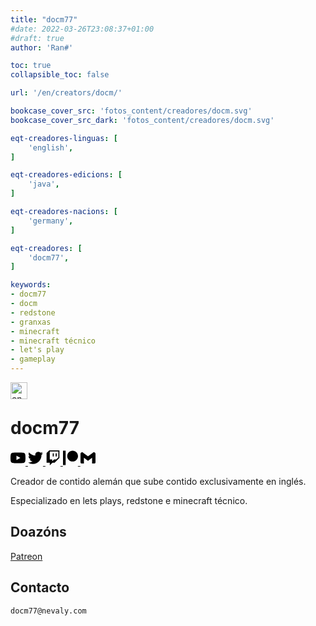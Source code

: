 ```yaml
---
title: "docm77"
#date: 2022-03-26T23:08:37+01:00
#draft: true
author: 'Ran#'

toc: true
collapsible_toc: false

url: '/en/creators/docm/'

bookcase_cover_src: 'fotos_content/creadores/docm.svg'
bookcase_cover_src_dark: 'fotos_content/creadores/docm.svg'

eqt-creadores-linguas: [
    'english',
]

eqt-creadores-edicions: [
    'java',
]

eqt-creadores-nacions: [
    'germany',
]

eqt-creadores: [
    'docm77',
]

keywords:
- docm77
- docm
- redstone
- granxas
- minecraft
- minecraft técnico
- let's play
- gameplay
---
```


<img align="left" src="https://raw.githubusercontent.com/Ran-n/svgs/main/linguas/en_0.svg" width="27" alt="english" title="English">
<br>

# docm77

<a rel="noopener" target="_blank" href="https://www.youtube.com/c/docm77">
<svg role="img" viewBox="0 0 24 24" xmlns="http://www.w3.org/2000/svg" width="24px" height="24px"><title>Galego</title><path d="M23.498 6.186a3.016 3.016 0 0 0-2.122-2.136C19.505 3.545 12 3.545 12 3.545s-7.505 0-9.377.505A3.017 3.017 0 0 0 .502 6.186C0 8.07 0 12 0 12s0 3.93.502 5.814a3.016 3.016 0 0 0 2.122 2.136c1.871.505 9.376.505 9.376.505s7.505 0 9.377-.505a3.015 3.015 0 0 0 2.122-2.136C24 15.93 24 12 24 12s0-3.93-.502-5.814zM9.545 15.568V8.432L15.818 12l-6.273 3.568z"/></svg>
</a>

<a rel="noopener" target="_blank" href="https://twitter.com/docm77">
<svg role="img" viewBox="0 0 24 24" xmlns="http://www.w3.org/2000/svg" width="24px" height="24px"><title>Twitter</title><path d="M23.953 4.57a10 10 0 01-2.825.775 4.958 4.958 0 002.163-2.723c-.951.555-2.005.959-3.127 1.184a4.92 4.92 0 00-8.384 4.482C7.69 8.095 4.067 6.13 1.64 3.162a4.822 4.822 0 00-.666 2.475c0 1.71.87 3.213 2.188 4.096a4.904 4.904 0 01-2.228-.616v.06a4.923 4.923 0 003.946 4.827 4.996 4.996 0 01-2.212.085 4.936 4.936 0 004.604 3.417 9.867 9.867 0 01-6.102 2.105c-.39 0-.779-.023-1.17-.067a13.995 13.995 0 007.557 2.209c9.053 0 13.998-7.496 13.998-13.985 0-.21 0-.42-.015-.63A9.935 9.935 0 0024 4.59z"/></svg>
</a>

<a rel="noopener" target="_blank" href="https://www.twitch.tv/docm77live">
<svg role="img" viewBox="0 0 24 24" xmlns="http://www.w3.org/2000/svg" width="24px" height="24px"><title>Twitch</title><path d="M11.571 4.714h1.715v5.143H11.57zm4.715 0H18v5.143h-1.714zM6 0L1.714 4.286v15.428h5.143V24l4.286-4.286h3.428L22.286 12V0zm14.571 11.143l-3.428 3.428h-3.429l-3 3v-3H6.857V1.714h13.714Z"/></svg>
</a>

<a rel="noopener" target="_blank" href="https://www.patreon.com/docm77">
<svg role="img" viewBox="0 0 24 24" xmlns="http://www.w3.org/2000/svg" width="24px" height="24px"><title>Patreon</title><path d="M0 .48v23.04h4.22V.48zm15.385 0c-4.764 0-8.641 3.88-8.641 8.65 0 4.755 3.877 8.623 8.641 8.623 4.75 0 8.615-3.868 8.615-8.623C24 4.36 20.136.48 15.385.48z"/></svg>
</a>

<a rel="noopener" target="_blank" href="mailto:docm77@nevaly.com">
<svg role="img" viewBox="0 0 24 24" xmlns="http://www.w3.org/2000/svg" width="24px" height="24px"><title>Gmail</title><path d="M24 5.457v13.909c0 .904-.732 1.636-1.636 1.636h-3.819V11.73L12 16.64l-6.545-4.91v9.273H1.636A1.636 1.636 0 0 1 0 19.366V5.457c0-2.023 2.309-3.178 3.927-1.964L5.455 4.64 12 9.548l6.545-4.91 1.528-1.145C21.69 2.28 24 3.434 24 5.457z"/></svg>
</a>

Creador de contido alemán que sube contido exclusivamente en inglés.

Especializado en lets plays, redstone e minecraft técnico.

## Doazóns

[Patreon](https://www.patreon.com/docm77)

## Contacto

```
docm77@nevaly.com
```
